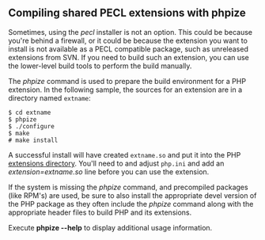 Compiling shared PECL extensions with phpize
--------------------------------------------

Sometimes, using the *pecl* installer is not an option. This could be
because you're behind a firewall, or it could be because the extension
you want to install is not available as a PECL compatible package, such
as unreleased extensions from SVN. If you need to build such an
extension, you can use the lower-level build tools to perform the build
manually.

The *phpize* command is used to prepare the build environment for a PHP
extension. In the following sample, the sources for an extension are in
a directory named `extname`:

    $ cd extname
    $ phpize
    $ ./configure
    $ make
    # make install

A successful install will have created `extname.so` and put it into the
PHP
<a href="/ini/core.html#ini.extension-dir" class="link">extensions directory</a>.
You'll need to and adjust `php.ini` and add an *extension=extname.so*
line before you can use the extension.

If the system is missing the *phpize* command, and precompiled packages
(like RPM's) are used, be sure to also install the appropriate devel
version of the PHP package as they often include the *phpize* command
along with the appropriate header files to build PHP and its extensions.

Execute **phpize --help** to display additional usage information.
